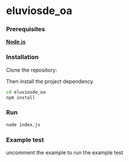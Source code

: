 # eluviosde_oa

### Prerequisites

[**Node.js**](https://docs.npmjs.com/downloading-and-installing-node-js-and-npm)

### Installation
Clone the repository:

Then install the project dependency

```bash
cd eluviosde_oa
npm install
```

### Run

```bash
node index.js
```

### Example test
uncomment the example to run the example test
